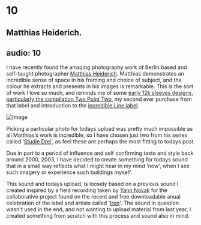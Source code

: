 # 10
## Matthias Heiderich.
audio: 10
---

I have recently found the amazing photography work of Berlin based and self-taught photographer <a href="http://www.matthias-heiderich.de/" title="Matthias Heiderich">Matthias Heiderich</a>. Matthias demonstrates an incredible sense of space in his framing and choice of subject, and the colour he extracts and presents in his images is remarkable. This is the sort of work I love so much, and reminds me of some <a href="http://www.12k.com/index.php/site/releases/two_point_two/" title="early 12k sleeves designs, particularly the compilation Two Point Two">early 12k sleeves designs, particularly the compilation Two Point Two</a>, my second ever purchase from that label and introduction to the <a href="http://www.lineimprint.com/" title="incredible Line label">incredible Line label</a>.

![Image](/assets/img/Snd-10.jpg)

Picking a particular photo for todays upload was pretty much impossible as all Matthias’s work is incredible, so I have chosen just two from his series called ‘<a href="http://www.matthias-heiderich.de/photos/index.php?/2011/new-ones/" title="Studie Drei">Studie Drei</a>’, as feel these are perhaps the most fitting to todays post.

Due in part to a period of influence and self confirming taste and style back around 2000, 2003, I have decided to create something for todays sound that in a small way reflects what I might hear in my mind 'now', when I see such imagery or experience such buildings myself. 

This sound and todays upload, is loosely based on a previous sound I created inspired by a field recording taken by <a href="http://www.yannnovak.com/" title="Yann Novak">Yann Novak</a> for the collaborative project found on the recent and free downloadable anual celebration of the label and artists called '<a href="http://www.dragonseyerecordings.com/catalogue/de6010.html" title="Iron">Iron</a>'. The sound in question wasn't used in the end, and not wanting to upload material from last year, I created something from scratch with this process and sound also in mind.